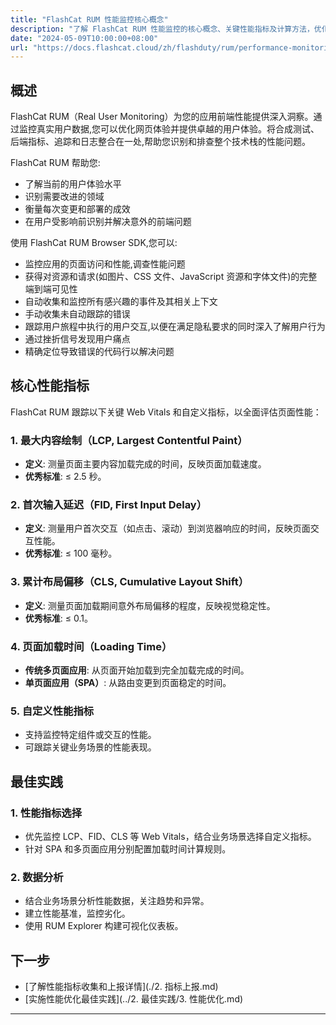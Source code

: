 ```yaml
---
title: "FlashCat RUM 性能监控核心概念"
description: "了解 FlashCat RUM 性能监控的核心概念、关键性能指标及计算方法，优化用户体验。"
date: "2024-05-09T10:00:00+08:00"
url: "https://docs.flashcat.cloud/zh/flashduty/rum/performance-monitoring-concepts"
---
```


## 概述

FlashCat RUM（Real User Monitoring）为您的应用前端性能提供深入洞察。通过监控真实用户数据,您可以优化网页体验并提供卓越的用户体验。将合成测试、后端指标、追踪和日志整合在一处,帮助您识别和排查整个技术栈的性能问题。

FlashCat RUM 帮助您:

- 了解当前的用户体验水平
- 识别需要改进的领域
- 衡量每次变更和部署的成效
- 在用户受影响前识别并解决意外的前端问题

使用 FlashCat RUM Browser SDK,您可以:

- 监控应用的页面访问和性能,调查性能问题
- 获得对资源和请求(如图片、CSS 文件、JavaScript 资源和字体文件)的完整端到端可见性
- 自动收集和监控所有感兴趣的事件及其相关上下文
- 手动收集未自动跟踪的错误
- 跟踪用户旅程中执行的用户交互,以便在满足隐私要求的同时深入了解用户行为
- 通过挫折信号发现用户痛点
- 精确定位导致错误的代码行以解决问题

## 核心性能指标

FlashCat RUM 跟踪以下关键 Web Vitals 和自定义指标，以全面评估页面性能：

### 1. 最大内容绘制（LCP, Largest Contentful Paint）

- **定义**: 测量页面主要内容加载完成的时间，反映页面加载速度。
- **优秀标准**: ≤ 2.5 秒。

### 2. 首次输入延迟（FID, First Input Delay）

- **定义**: 测量用户首次交互（如点击、滚动）到浏览器响应的时间，反映页面交互性能。
- **优秀标准**: ≤ 100 毫秒。

### 3. 累计布局偏移（CLS, Cumulative Layout Shift）

- **定义**: 测量页面加载期间意外布局偏移的程度，反映视觉稳定性。
- **优秀标准**: ≤ 0.1。

### 4. 页面加载时间（Loading Time）

- **传统多页面应用**: 从页面开始加载到完全加载完成的时间。
- **单页面应用（SPA）**: 从路由变更到页面稳定的时间。

### 5. 自定义性能指标

- 支持监控特定组件或交互的性能。
- 可跟踪关键业务场景的性能表现。

## 最佳实践

### 1. 性能指标选择

- 优先监控 LCP、FID、CLS 等 Web Vitals，结合业务场景选择自定义指标。
- 针对 SPA 和多页面应用分别配置加载时间计算规则。

### 2. 数据分析

- 结合业务场景分析性能数据，关注趋势和异常。
- 建立性能基准，监控劣化。
- 使用 RUM Explorer 构建可视化仪表板。

## 下一步

- [了解性能指标收集和上报详情](./2. 指标上报.md)
- [实施性能优化最佳实践](../2. 最佳实践/3. 性能优化.md)

---
